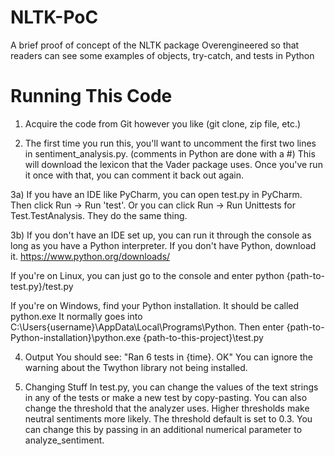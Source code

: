 # NLTK-PoC
A brief proof of concept of the NLTK package
Overengineered so that readers can see some examples of objects, try-catch, and tests in Python

# Running This Code
1) Acquire the code from Git however you like (git clone, zip file, etc.)


2) The first time you run this, you'll want to uncomment the first two lines in sentiment_analysis.py.
(comments in Python are done with a #)
This will download the lexicon that the Vader package uses.
Once you've run it once with that, you can comment it back out again.


3a) If you have an IDE like PyCharm, you can open test.py in PyCharm.
Then click Run -> Run 'test'. Or you can click Run -> Run Unittests for Test.TestAnalysis. They do the same thing.

3b) If you don't have an IDE set up, you can run it through the console as long as you have a Python interpreter.
If you don't have Python, download it. https://www.python.org/downloads/

If you're on Linux, you can just go to the console and enter python {path-to-test.py}/test.py

If you're on Windows, find your Python installation. It should be called python.exe
It normally goes into C:\Users\{username}\AppData\Local\Programs\Python.
Then enter {path-to-Python-installation}\python.exe {path-to-this-project}\test.py

4) Output
You should see: "Ran 6 tests in {time}. OK"
You can ignore the warning about the Twython library not being installed.

5) Changing Stuff
In test.py, you can change the values of the text strings in any of the tests or make a new test by copy-pasting.
You can also change the threshold that the analyzer uses. Higher thresholds make neutral sentiments more likely.
The threshold default is set to 0.3.
You can change this by passing in an additional numerical parameter to analyze_sentiment.
